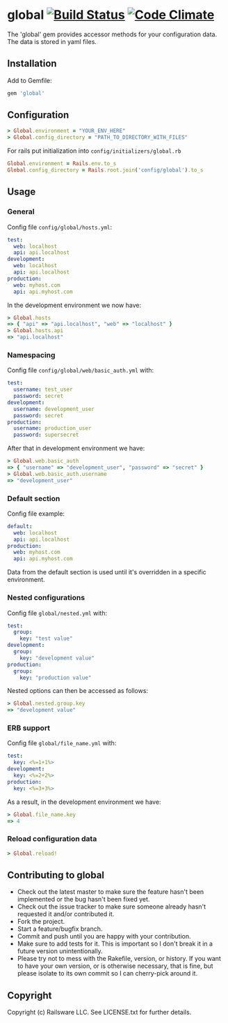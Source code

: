 # global [![Build Status](https://travis-ci.org/railsware/global.png)](https://travis-ci.org/railsware/global) [![Code Climate](https://codeclimate.com/github/railsware/global.png)](https://codeclimate.com/github/railsware/global)

The 'global' gem provides accessor methods for your configuration data. The data is stored in yaml files.

## Installation

Add to Gemfile:

```ruby
gem 'global'
```

## Configuration

```ruby
> Global.environment = "YOUR_ENV_HERE"
> Global.config_directory = "PATH_TO_DIRECTORY_WITH_FILES"
```

For rails put initialization into `config/initializers/global.rb`

```ruby
Global.environment = Rails.env.to_s
Global.config_directory = Rails.root.join('config/global').to_s
```

## Usage

### General

Config file `config/global/hosts.yml`:

```yml
test:
  web: localhost
  api: api.localhost
development:
  web: localhost
  api: api.localhost
production:
  web: myhost.com
  api: api.myhost.com
```

In the development environment we now have:

```ruby
> Global.hosts
=> { "api" => "api.localhost", "web" => "localhost" }
> Global.hosts.api
=> "api.localhost"
```

### Namespacing

Config file `config/global/web/basic_auth.yml` with:

```yml
test:
  username: test_user
  password: secret
development:
  username: development_user
  password: secret
production:
  username: production_user
  password: supersecret
```

After that in development environment we have:

```ruby
> Global.web.basic_auth
=> { "username" => "development_user", "password" => "secret" }
> Global.web.basic_auth.username
=> "development_user"
```

### Default section

Config file example:

```yml
default:
  web: localhost
  api: api.localhost
production:
  web: myhost.com
  api: api.myhost.com
```

Data from the default section is used until it's overridden in a specific environment.

### Nested configurations

Config file `global/nested.yml` with:
```yml
test:
  group:
    key: "test value"
development:
  group:
    key: "development value"
production:
  group:
    key: "production value"
```

Nested options can then be accessed as follows: 

```ruby
> Global.nested.group.key
=> "development value"
```

### ERB support

Config file `global/file_name.yml` with:

```yml
test:
  key: <%=1+1%>
development:
  key: <%=2+2%>
production:
  key: <%=3+3%>
```

As a result, in the development environment we have:

```ruby
> Global.file_name.key
=> 4
```

### Reload configuration data

```ruby
> Global.reload!
```

## Contributing to global

* Check out the latest master to make sure the feature hasn't been implemented or the bug hasn't been fixed yet.
* Check out the issue tracker to make sure someone already hasn't requested it and/or contributed it.
* Fork the project.
* Start a feature/bugfix branch.
* Commit and push until you are happy with your contribution.
* Make sure to add tests for it. This is important so I don't break it in a future version unintentionally.
* Please try not to mess with the Rakefile, version, or history. If you want to have your own version, or is otherwise necessary, that is fine, but please isolate to its own commit so I can cherry-pick around it.

## Copyright

Copyright (c) Railsware LLC. See LICENSE.txt for further details.

